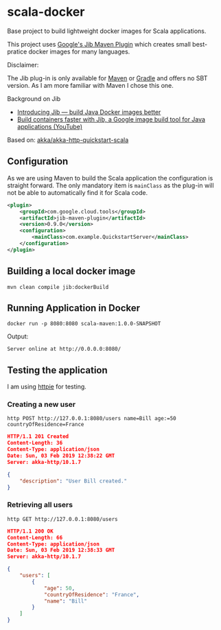 # scala-docker

Base project to build lightweight docker images for Scala applications.

This project uses [Google's Jib Maven Plugin](https://github.com/GoogleContainerTools/jib/tree/master/jib-maven-plugin) which creates small best-pratice docker images for many languages.

Disclaimer:

The Jib plug-in is only available for [Maven](https://maven.apache.org/) or [Gradle](https://gradle.org/) and offers no SBT version. As I am more familiar with Maven I chose this one.

Background on Jib

- [Introducing Jib — build Java Docker images better](https://cloudplatform.googleblog.com/2018/07/introducing-jib-build-java-docker-images-better.html)
- [Build containers faster with Jib, a Google image build tool for Java applications (YouTube)](https://www.youtube.com/watch?v=H6gR_Cv4yWI)

Based on: [akka/akka-http-quickstart-scala](https://github.com/akka/akka-http-quickstart-scala.g8)

## Configuration

As we are using Maven to build the Scala application the configuration is straight forward. The only mandatory item is `mainClass` as the plug-in will not be able to automatically find it for Scala code.

```xml
<plugin>
    <groupId>com.google.cloud.tools</groupId>
    <artifactId>jib-maven-plugin</artifactId>
    <version>0.9.0</version>
    <configuration>
        <mainClass>com.example.QuickstartServer</mainClass>
    </configuration>
</plugin>
```

## Building a local docker image

```
mvn clean compile jib:dockerBuild
```

## Running Application in Docker

```
docker run -p 8080:8080 scala-maven:1.0.0-SNAPSHOT
```

Output:

```
Server online at http://0.0.0.0:8080/
```

## Testing the application

I am using [httpie](https://httpie.org/) for testing.

### Creating a new user

```
http POST http://127.0.0.1:8080/users name=Bill age:=50 countryOfResidence=France
```

```json
HTTP/1.1 201 Created
Content-Length: 36
Content-Type: application/json
Date: Sun, 03 Feb 2019 12:38:22 GMT
Server: akka-http/10.1.7

{
    "description": "User Bill created."
}
```

### Retrieving all users

```
http GET http://127.0.0.1:8080/users
```

```json
HTTP/1.1 200 OK
Content-Length: 66
Content-Type: application/json
Date: Sun, 03 Feb 2019 12:38:33 GMT
Server: akka-http/10.1.7

{
    "users": [
        {
            "age": 50,
            "countryOfResidence": "France",
            "name": "Bill"
        }
    ]
}
```
